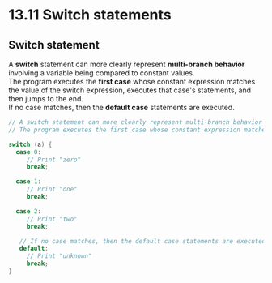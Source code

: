 # 13.11 Switch statements

## Switch statement
A **switch** statement can more clearly represent **multi-branch behavior** involving a variable being compared to constant values.   
The program executes the **first case** whose constant expression matches the value of the switch expression, executes that case's statements, and then jumps to the end.   
If no case matches, then the **default case** statements are executed.   

```c
// A switch statement can more clearly represent multi-branch behavior involving a variable being compared to constant values.
// The program executes the first case whose constant expression matches the value of the switch expression, executes that case's statements, and then jumps to the end.

switch (a) {
  case 0:
     // Print "zero"
     break;

  case 1:
     // Print "one"
     break;

  case 2:
     // Print "two"
     break;

   // If no case matches, then the default case statements are executed.
   default:
     // Print "unknown"
     break;
}
```
